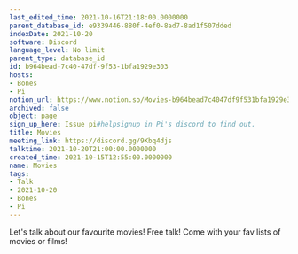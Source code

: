```yaml
---
last_edited_time: 2021-10-16T21:18:00.0000000
parent_database_id: e9339446-880f-4ef0-8ad7-8ad1f507dded
indexDate: 2021-10-20
software: Discord
language_level: No limit
parent_type: database_id
id: b964bead-7c40-47df-9f53-1bfa1929e303
hosts:
- Bones
- Pi
notion_url: https://www.notion.so/Movies-b964bead7c4047df9f531bfa1929e303
archived: false
object: page
sign_up_here: Issue pi#helpsignup in Pi's discord to find out.
title: Movies
meeting_link: https://discord.gg/9Kbq4djs
talktime: 2021-10-20T21:00:00.0000000
created_time: 2021-10-15T12:55:00.0000000
name: Movies
tags:
- Talk
- 2021-10-20
- Bones
- Pi
---
```


Let's talk about our favourite movies!
Free talk! Come with your fav lists of movies or films!


